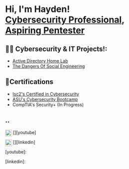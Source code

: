 <h1>Hi, I'm Hayden! <br/><a href="https://www.linkedin.com/in/hayden-giles-07b823253/">Cybersecurity Professional</a>, <a href="">Aspiring Pentester</a></h1>

<h2>👨‍💻 Cybersecurity & IT Projects!:</h2>


  - [Active Directory Home Lab](https://github.com/Hg3199/ActiveDirectoryLab)
  - [The Dangers Of Social Engineering](https://github.com/Hg3199/Social-Engineering-Toolkit)


<h2>📃Certifications</h2>

- [Isc2's Certified in Cybersecurity](https://www.credly.com/earner/earned/badge/106aec15-6109-4454-9df4-efaeafc0d23f)
- [ASU's Cybersecurity Bootcamp](https://api.badgr.io/public/assertions/U8ufYWAlS_-ZLH4jETjnAQ?identity__email=hayden.giles2%40live.com)
- CompTIA's Security+ (In Progress)


<h2>..</h2>

[<img align="left" alt="JoshMadakor | YouTube" width="22px" src="https://cdn.jsdelivr.net/npm/simple-icons@v3/icons/youtube.svg" />][youtube]

[<img align="left" alt="JoshMadakor | LinkedIn" width="22px" src="https://cdn.jsdelivr.net/npm/simple-icons@v3/icons/linkedin.svg" />][linkedin]


 
[youtube]: 
 
[linkedin]: 

<!--


Here are some ideas to get you started:

- 🔭 I’m currently working on ...
- 🌱 I’m currently learning ...
- 👯 I’m looking to collaborate on ...
- 🤔 I’m looking for help with ...
- 💬 Ask me about ...
- 📫 How to reach me: ...
- 😄 Pronouns: ...
- ⚡ Fun fact: ...
